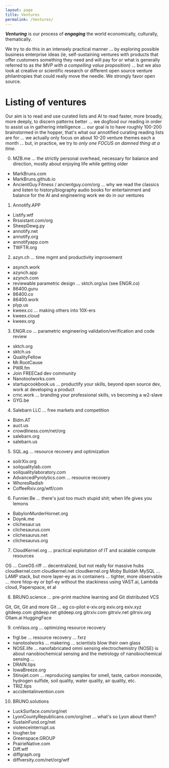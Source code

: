 ```yaml
---
layout: page
title: Ventures
permalink: /Ventures/
---
```



***Venturing*** is our process of ***engaging*** the world economically, culturally, thematically.  

We try to do this in an intensely practical manner ... by exploring possible business enterprise ideas (ie, self-sustaining ventures with products that offer customers something they need and will pay for or what is generally referred to as *the MVP with a compelling value proposition*) ... but we also look at creative or scientific research or different open source venture philantropies that could really move the needle.  We strongly favor open source.

# Listing of ventures 

Our aim is to read and use curated lists and AI to read faster, more broadly, more deeply, to discern patterns better ... we dogfood our reading in order to assist us in gathering intelligence ... our goal is to have roughly 100-200 brainstormed in the hopper, that's what our annotified curating reading lists are for  ... we actually only focus on about 10-20 venture themes each a month ... but, in practice, we try to *only one FOCUS on damned thing at a time.*


0) MZB.me ... the strictly personal overhead, necessary for balance and direction, mostly about enjoying life while getting older

* MarkBruns.com
* MarkBruns.github.io
* AncientGuy.Fitness / ancientguy.com/org ... why we read the classics and listen to history/biography audio books for entertainment and balance for the AI and engineering work we do in our ventures

1) Annotify.APP

* Listify.wtf
* Rrssistant.com/org
* SheepDewg.py
* annotify.net
* annotify.org
* annotifyapp.com
* TWFTR.org

2) azyn.ch ... time mgmt and productivity improvement

* asynch.work
* azynch.app
* azynch.com
* reviewable parametric design ... sktch.org/us (see ENGR.co)
* 86400.guru
* 86400.co
* 86400.work
* plyp.us
* kweex.cc ... making others into 10X-ers
* kweex.cloud
* kweex.org

3) ENGR.co ... parametric engineering validation/verification and code review

* sktch.org
* sktch.us
* QualityFellow
* Mr.RootCause
* PWR.fm
* Join FREECad dev community
* Nanotoolworks.com
* startupcookbook.us ... productify your skills, beyond open source dev, work at developing a product
* crnc.work ... branding your professional skills, vs becoming a w2-slave
* GYG.be

4) Salebarn LLC ... free markets and competition

* Bidm.AT
* auct.us
* crowdliness.com/net/org
* salebarn.org
* salebarn.us

5) SQL.ag ... resource recovery and optimization

* soilrXiv.org
* soilqualitylab.com
* soilqualitylaboratory.com
* AdvancedPyrolytics.com ... resource recovery
* WhoresRadish
* CoffeeRxiv.org/wtf/com

6) Funnier.Be ... there's just too much stupid shit; when life gives you lemons 

* BabylonMurderHornet.org
* Doynk.me
* clichesaur.us
* clichesaurus.com
* clichesaurus.net
* clichesaurus.org

7) CloudKernel.org ... practical exploitation of IT and scalable compute resources

OS ... CoreOS riff ... decentralized, but not really for massive hubs
cloudkernel.com
cloudkernel.net
cloudkernel.org
Moby
Buildah
MySQL ... LAMP stack, but more layer-ey as in containers ... tighter, more observable ... more htop-ey or bpf-ey without the stackiness
using VAST.ai, Lambda cloud, Paperspace, et al

8) BRUNO.science ... pre-print machine learning and Git distributed VCS

Git, Git, Git and more Git ... eg co-pilot
e-xiv.org
exiv.org
exiv.xyz
gitdeep.com
gitdeep.net
gitdeep.org
gitrxiv.com
gitrxiv.net
gitrxiv.org
Ollam.ai
HuggingFace


9) creVass.org ... optimizing resource recovery

* frgl.be ... resource recovery ... fxrz
* nanotoolworks ... makering ... scientists blow their own glass
* NOSE.life ... nanofabricated omni sensing electrochemistry (NOSE) is about nanobiochemical sensing and the metrology of nanobiochemical sensing ... 
* DRAIN.tips
* IowaBreeze.org
* Stinxjet.com ... reproducing samples for smell, taste, carbon monoxide, hydrogen sulfide, soil quality, water quality, air quality, etc.
* TRIZ.tips
* accidentalinvention.com

10) BRUNO.solutions

* LuckSurface.com/org/net
* LyonCountyRepublicans.com/org/net ... what's so Lyon about them?
* SustainFund.org/net
* violenceinterrupt.us
* tougher.be
* Greenspace.GROUP
* PrairieNative.com
* Diff.wtf
* diffgraph.org
* diffversity.com/net/org/wtf